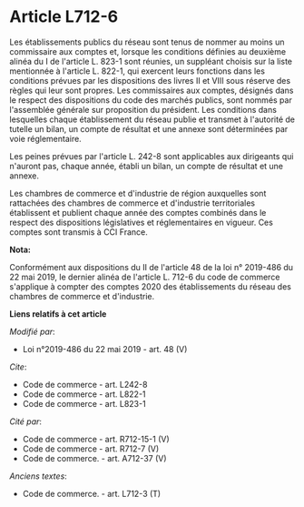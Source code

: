 # Article L712-6

Les établissements publics du réseau sont tenus de nommer au moins un commissaire aux comptes et, lorsque les conditions
définies au deuxième alinéa du I de l'article L. 823-1 sont réunies, un suppléant choisis sur la liste mentionnée à l'article
L. 822-1, qui exercent leurs fonctions dans les conditions prévues par les dispositions des livres II et VIII sous réserve
des règles qui leur sont propres. Les commissaires aux comptes, désignés dans le respect des dispositions du code des marchés
publics, sont nommés par l'assemblée générale sur proposition du président. Les conditions dans lesquelles chaque
établissement du réseau publie et transmet à l'autorité de tutelle un bilan, un compte de résultat et une annexe sont
déterminées par voie réglementaire.

Les peines prévues par l'article L. 242-8 sont applicables aux dirigeants qui n'auront pas, chaque année, établi un bilan, un
compte de résultat et une annexe.

Les chambres de commerce et d'industrie de région auxquelles sont rattachées des chambres de commerce et d'industrie
territoriales établissent et publient chaque année des comptes combinés dans le respect des dispositions législatives et
réglementaires en vigueur. Ces comptes sont transmis à CCI France.

**Nota:**

Conformément aux dispositions du II de l'article 48 de la loi n° 2019-486 du 22 mai 2019, le dernier alinéa de l'article L.
712-6 du code de commerce s'applique à compter des comptes 2020 des établissements du réseau des chambres de commerce et
d'industrie.

**Liens relatifs à cet article**

_Modifié par_:

  - Loi n°2019-486 du 22 mai 2019 - art. 48 (V)

_Cite_:

  - Code de commerce - art. L242-8
  - Code de commerce - art. L822-1
  - Code de commerce - art. L823-1

_Cité par_:

  - Code de commerce - art. R712-15-1 (V)
  - Code de commerce - art. R712-7 (V)
  - Code de commerce. - art. A712-37 (V)

_Anciens textes_:

  - Code de commerce. - art. L712-3 (T)
